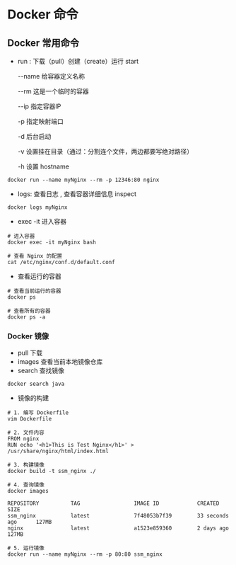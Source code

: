 # Docker 命令

## Docker 常用命令

* run : 下载（pull）创建（create）运行 start

  --name 给容器定义名称

  --rm 这是一个临时的容器

  --ip 指定容器IP

  -p 指定映射端口

  -d 后台启动

  -v 设置挂在目录（通过：分割连个文件，两边都要写绝对路径）

  -h 设置 hostname

```shell
docker run --name myNginx --rm -p 12346:80 nginx
```

* logs: 查看日志 , 查看容器详细信息 inspect 

```shell
docker logs myNginx
```

* exec -it 进入容器

```shell
# 进入容器
docker exec -it myNginx bash

# 查看 Nginx 的配置
cat /etc/nginx/conf.d/default.conf 
```

* 查看运行的容器

```shell
# 查看当前运行的容器
docker ps

# 查看所有的容器
docker ps -a
```

### Docker 镜像

* pull 下载
* images 查看当前本地镜像仓库
* search 查找镜像

```shell
docker search java
```

* 镜像的构建

```shell
# 1. 编写 Dockerfile
vim Dockerfile

# 2. 文件内容
FROM nginx
RUN echo '<h1>This is Test Nginx</h1>' > /usr/share/nginx/html/index.html

# 3. 构建镜像
docker build -t ssm_nginx ./

# 4. 查询镜像
docker images

REPOSITORY          TAG                 IMAGE ID            CREATED             SIZE
ssm_nginx           latest              7f48053b7f39        33 seconds ago      127MB
nginx               latest              a1523e859360        2 days ago          127MB

# 5. 运行镜像
docker run --name myNginx --rm -p 80:80 ssm_nginx
```

